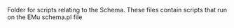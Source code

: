 Folder for scripts relating to the Schema.
These files contain scripts that run on the EMu schema.pl file
